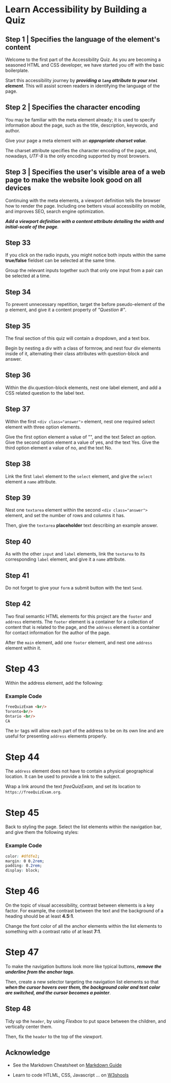 # Learn Accessibility by Building a Quiz


## Step 1 | Specifies the language of the element's content
Welcome to the first part of the Accessibility Quiz. As you are becoming a seasoned HTML and CSS developer, we have started you off with the basic boilerplate.

Start this accessibility journey by ***providing a `lang` attribute to your `html` element***. This will assist screen readers in identifying the language of the page.

## Step 2 | Specifies the character encoding
You may be familiar with the meta element already; it is used to specify information about the page, such as the title, description, keywords, and author.

Give your page a meta element with an ***appropriate charset value***.

The charset attribute specifies the character encoding of the page, and, nowadays, *UTF-8* is the only encoding supported by most browsers.

## Step 3 | Specifies the user's visible area of a web page to make the website look good on all devices
Continuing with the meta elements, a viewport definition tells the browser how to render the page. Including one betters visual accessibility on mobile, and improves SEO, search engine optimization.

***Add a viewport definition with a content attribute detailing the width and initial-scale of the page***.


## Step 33
If you click on the radio inputs, you might notice both inputs within the same **true/false** fieldset can be selected at the same time.

Group the relevant inputs together such that only one input from a pair can be selected at a time.


## Step 34
To prevent unnecessary repetition, target the before pseudo-element of the p element, and give it a content property of *"Question #"*.

## Step 35
The final section of this quiz will contain a dropdown, and a text box.

Begin by nesting a div with a class of formrow, and nest four div elements inside of it, alternating their class attributes with question-block and answer.

## Step 36 
Within the div.question-block elements, nest one label element, and add a CSS related question to the label text.

## Step 37
Within the first `<div class="answer">` element, nest one required select element with three option elements.

Give the first option element a value of "", and the text Select an option. Give the second option element a value of yes, and the text Yes. Give the third option element a value of no, and the text No.

## Step 38
Link the first `label` element to the `select` element, and give the `select` element a `name` attribute.

## Step 39
Nest one `textarea` element within the second `<div class="answer">` element, and set the number of rows and columns it has.

Then, give the `textarea` **placeholder** text describing an example answer.

## Step 40
As with the other `input` and `label` elements, link the `textarea` to its corresponding `label` element, and give it a `name` attribute.

## Step 41
Do not forget to give your `form` a submit button with the text `Send`.

## Step 42
Two final semantic HTML elements for this project are the `footer` and `address` elements. The `footer` element is a container for a collection of content that is related to the page, and the `address` element is a container for contact information for the author of the page.

After the `main` element, add one `footer` element, and nest one `address` element within it.

# Step 43
Within the address element, add the following:

### Example Code ###
```html
freeQuizExam <br/>
Toronto<br/>
Ontario <br/>
CA
```

The `br` tags will allow each part of the address to be on its own line and are useful for presenting `address` elements properly.

# Step 44
The `address` element does not have to contain a physical geographical location. It can be used to provide a link to the subject.

Wrap a link around the text *freeQuizExam*, and set its location to `https://freeQuizExam.org`.

# Step 45
Back to styling the page. Select the list elements within the navigation bar, and give them the following styles:

### Example Code ###
```css
color: #dfdfe2;
margin: 0 0.2rem;
padding: 0.2rem;
display: block;
```

# Step 46
On the topic of visual accessibility, contrast between elements is a key factor. For example, the contrast between the text and the background of a heading should be at least **4.5:1**.

Change the font color of all the anchor elements within the list elements to something with a contrast ratio of at least **7:1**.

# Step 47
To make the navigation buttons look more like typical buttons, ***remove the underline from the anchor tags***.

Then, create a new selector targeting the navigation list elements so that ***when the cursor hovers over them, the background color and text color are switched, and the cursor becomes a pointer***.


## Step 48
Tidy up the `header`, by using *Flexbox* to put space between the children, and vertically center them.

Then, fix the `header` to the top of the *viewport*.















## Acknowledge 
- See the Markdown Cheatsheet on [Markdown Guide](www.markdownguide.org "Reference website about Markdown Language.")

- Learn to code HTLML, CSS, Javascript ... on [W3shools](www.w3schools.com "World's largest web developer site.")

